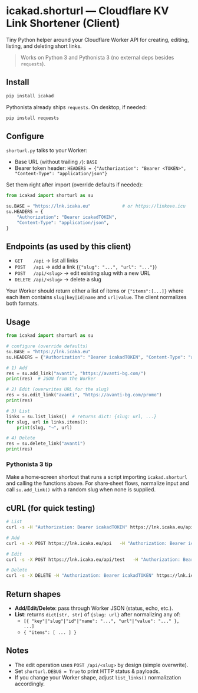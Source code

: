 # icakad.shorturl — Cloudflare KV Link Shortener (Client)

Tiny Python helper around your Cloudflare Worker API for creating, editing, listing, and deleting short links.

> Works on Python 3 and Pythonista 3 (no external deps besides `requests`).

## Install

```bash
pip install icakad
```

Pythonista already ships `requests`. On desktop, if needed:

```bash
pip install requests
```

## Configure

`shorturl.py` talks to your Worker:

- Base URL (without trailing `/`): `BASE`
- Bearer token header: `HEADERS = {"Authorization": "Bearer <TOKEN>", "Content-Type": "application/json"}`

Set them right after import (override defaults if needed):

```python
from icakad import shorturl as su

su.BASE = "https://lnk.icaka.eu"            # or https://linkove.icu
su.HEADERS = {
    "Authorization": "Bearer icakadTOKEN",
    "Content-Type": "application/json",
}
```

## Endpoints (as used by this client)

- `GET    /api`             → list all links
- `POST   /api`             → add a link (`{"slug": "...", "url": "..."}`)
- `POST   /api/<slug>`      → edit existing slug with a new URL
- `DELETE /api/<slug>`      → delete a slug

Your Worker should return either a list of items or `{"items":[...]}` where each item contains `slug|key|id|name` and `url|value`. The client normalizes both formats.

## Usage

```python
from icakad import shorturl as su

# configure (override defaults)
su.BASE = "https://lnk.icaka.eu"
su.HEADERS = {"Authorization": "Bearer icakadTOKEN", "Content-Type": "application/json"}

# 1) Add
res = su.add_link("avanti", "https://avanti-bg.com/")
print(res)  # JSON from the Worker

# 2) Edit (overwrites URL for the slug)
res = su.edit_link("avanti", "https://avanti-bg.com/promo")
print(res)

# 3) List
links = su.list_links()  # returns dict: {slug: url, ...}
for slug, url in links.items():
    print(slug, "→", url)

# 4) Delete
res = su.delete_link("avanti")
print(res)
```

### Pythonista 3 tip

Make a home‑screen shortcut that runs a script importing `icakad.shorturl` and calling the functions above. For share‑sheet flows, normalize input and call `su.add_link()` with a random slug when none is supplied.

## cURL (for quick testing)

```bash
# List
curl -s -H "Authorization: Bearer icakadTOKEN" https://lnk.icaka.eu/api

# Add
curl -s -X POST https://lnk.icaka.eu/api   -H "Authorization: Bearer icakadTOKEN" -H "Content-Type: application/json"   -d '{"slug":"test","url":"https://example.com"}'

# Edit
curl -s -X POST https://lnk.icaka.eu/api/test   -H "Authorization: Bearer icakadTOKEN" -H "Content-Type: application/json"   -d '{"slug":"test","url":"https://example.com/edited"}'

# Delete
curl -s -X DELETE -H "Authorization: Bearer icakadTOKEN" https://lnk.icaka.eu/api/test
```

## Return shapes

- **Add/Edit/Delete**: pass through Worker JSON (status, echo, etc.).
- **List**: returns `dict[str, str]` of `{slug: url}` after normalizing any of:
  - `[{ "key"|"slug"|"id"|"name": "...", "url"|"value": "..." }, ...]`
  - `{ "items": [ ... ] }`

## Notes

- The edit operation uses `POST /api/<slug>` by design (simple overwrite).
- Set `shorturl.DEBUG = True` to print HTTP status & payloads.
- If you change your Worker shape, adjust `list_links()` normalization accordingly.

